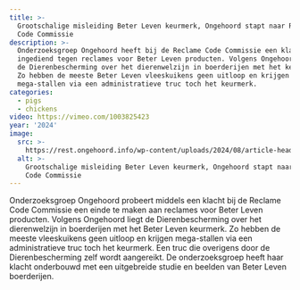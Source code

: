 ```yaml
---
title: >-
  Grootschalige misleiding Beter Leven keurmerk, Ongehoord stapt naar Reclame
  Code Commissie
description: >-
  Onderzoeksgroep Ongehoord heeft bij de Reclame Code Commissie een klacht
  ingediend tegen reclames voor Beter Leven producten. Volgens Ongehoord liegt
  de Dierenbescherming over het dierenwelzijn in boerderijen met het keurmerk.
  Zo hebben de meeste Beter Leven vleeskuikens geen uitloop en krijgen
  mega-stallen via een administratieve truc toch het keurmerk.
categories:
  - pigs
  - chickens
video: https://vimeo.com/1003825423
year: '2024'
image:
  src: >-
    https://rest.ongehoord.info/wp-content/uploads/2024/08/article-header.jpg.jpeg
  alt: >-
    Grootschalige misleiding Beter Leven keurmerk, Ongehoord stapt naar Reclame
    Code Commissie
---
```

Onderzoeksgroep Ongehoord probeert middels een klacht bij de Reclame Code Commissie een einde te maken aan reclames voor Beter Leven producten. Volgens Ongehoord liegt de Dierenbescherming over het dierenwelzijn in boerderijen met het Beter Leven keurmerk. Zo hebben de meeste vleeskuikens geen uitloop en krijgen mega-stallen via een administratieve truc toch het keurmerk. Een truc die overigens door de Dierenbescherming zelf wordt aangereikt. De onderzoeksgroep heeft haar klacht onderbouwd met een uitgebreide studie en beelden van Beter Leven boerderijen.